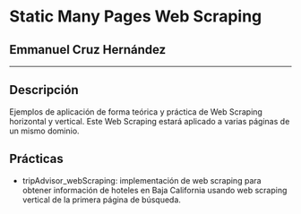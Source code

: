# Static Many Pages Web Scraping
## Emmanuel Cruz Hernández

----

## Descripción

Ejemplos de aplicación de forma teórica y práctica de Web Scraping horizontal y vertical. Este Web Scraping estará aplicado a varias páginas de un mismo dominio.

## Prácticas

* tripAdvisor_webScraping: implementación de web scraping para obtener información de hoteles en Baja California usando web scraping vertical de la primera página de búsqueda.
